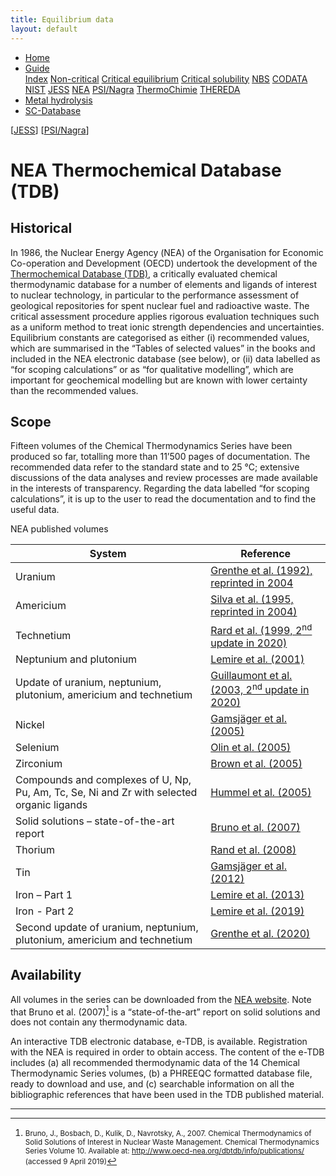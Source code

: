 ```yaml
---
title: Equilibrium data
layout: default
---
```

<ul>
  <li><a href="/">Home</a></li>
  <li class="dropdown">
    <a href="javascript:void(0)" class="dropbtn" class="active">Guide</a>
    <div class="dropdown-content">
      <a href="index.html">Index</a>
      <a href="noncritical.html">Non-critical</a>
      <a href="critical-equilibrium.html">Critical equilibrium</a>
      <a href="critical-solubility.html">Critical solubility</a>
      <a href="NBS.html">NBS</a>
      <a href="CODATA.html">CODATA</a>
      <a href="NIST.html">NIST</a>
      <a href="JESS.html">JESS</a>
      <a class="active" href="NEA.html">NEA</a>
      <a href="PSI.html">PSI/Nagra</a>
      <a href="thermochimie.html">ThermoChimie</a>
      <a href="THEREDA.html">THEREDA</a>
    </div>
  </li>
  <li><a href="/cost-nectar.html">Metal hydrolysis</a></li>
  <li><a href="/sc-database.html">SC-Database</a></li>
</ul>

[[JESS](JESS.html)] [[PSI/Nagra](PSI.html)]

# NEA Thermochemical Database (TDB)

## Historical

In 1986, the Nuclear Energy Agency (ΝΕΑ) of the Organisation for Economic Co-operation and Development (OECD) undertook the development of the <a  href="https://www.oecd-nea.org/dbtdb/" target="_blank" rel="noopener">Thermochemical Database (TDB)</a>, a critically evaluated chemical thermodynamic database for a number of elements and ligands of interest to nuclear technology, in particular to the performance assessment of geological repositories for spent nuclear fuel and radioactive waste. The critical assessment procedure applies rigorous evaluation techniques such as a uniform method to treat ionic strength dependencies and uncertainties. Equilibrium constants are categorised as either (i) recommended values, which are summarised in the “Tables of selected values” in the books and included in the NEA electronic database (see below), or (ii) data labelled as “for scoping calculations” or as “for qualitative modelling”, which are important for geochemical modelling but are known with lower certainty than the recommended values.

## Scope

Fifteen volumes of the Chemical Thermodynamics Series have been produced so far, totalling more than 11’500 pages of documentation. The recommended data refer to the standard state and to 25 °C; extensive discussions of the data analyses and review processes are made available in the interests of transparency. Regarding the data labelled “for scoping calculations”, it is up to the user to read the documentation and to find the useful data.

NEA published volumes

| System   | Reference |
| ----------------      | --------- |
| Uranium |	[Grenthe et al. (1992), reprinted in 2004](https://www.oecd-nea.org/jcms/pl_13704/chemical-thermodynamics-of-uranium-reprint) |
| Americium |	[Silva et al. (1995, reprinted in 2004)](https://www.oecd-nea.org/jcms/pl_13706/chemical-thermodynamics-of-americium-reprint) |
| Technetium |	[Rard et al. (1999, 2<sup>nd</sup> update in 2020)](https://www.oecd-nea.org/jcms/pl_37388/chemical-thermodynamics-of-technetium) |
| Neptunium and plutonium |	[Lemire et al. (2001)](https://www.oecd-nea.org/jcms/pl_13530/chemical-thermodynamics-of-neptunium-and-plutonium) |
| Update of uranium, neptunium, plutonium, americium and technetium	| [Guillaumont et al. (2003, 2<sup>nd</sup> update in 2020)](https://www.oecd-nea.org/jcms/pl_37389/update-on-the-chemical-thermodynamics-of-uranium-neptunium-plutonium-americium-and-technetium) |
| Nickel |	[Gamsjäger et al. (2005)](https://www.oecd-nea.org/jcms/pl_37415/chemical-thermodynamics-of-nickel) |
| Selenium |	[Olin et al. (2005)](https://www.oecd-nea.org/jcms/pl_37421/chemical-thermodynamics-of-selenium) |
| Zirconium |	[Brown et al. (2005)](https://www.oecd-nea.org/jcms/pl_37426/chemical-thermodynamics-of-zirconium) |
| Compounds and complexes of U, Np, Pu, Am, Tc, Se, Ni and Zr with selected organic ligands |	[Hummel et al. (2005)](https://www.oecd-nea.org/jcms/pl_37427/chemical-thermodynamics-of-compounds-and-complexes-of-u-np-pu-am-tc-se-ni-and-zr-with-selected-organic-ligands) |
| Solid solutions – state-of-the-art report |	[Bruno et al. (2007)](https://www.oecd-nea.org/jcms/pl_14272/chemical-thermodynamics-of-solid-solutions-of-interest-in-nuclear-waste-management) |
| Thorium |	[Rand et al. (2008)](https://www.oecd-nea.org/jcms/pl_14270/chemical-thermodynamics-of-thorium) |
| Tin |	[Gamsjäger et al. (2012)](https://www.oecd-nea.org/jcms/pl_14372/chemical-thermodynamics-of-tin) |
| Iron – Part 1	| [Lemire et al. (2013)](https://www.oecd-nea.org/jcms/pl_14374/chemical-thermodynamics-of-iron-part-1) |
| Iron - Part 2 | [Lemire et al. (2019)](https://www.oecd-nea.org/jcms/pl_22611/chemical-thermodynamics-of-iron-part-2) |
| Second update of uranium, neptunium, plutonium, americium and technetium | [Grenthe et al. (2020)](https://www.oecd-nea.org/jcms/pl_46643/second-update-on-the-chemical-thermodynamics-of-u-np-pu-am-and-tc) |


## Availability

All volumes in the series can be downloaded from the <a  href="https://www.oecd-nea.org/dbtdb/info/publications" target="_blank" rel="noopener">NEA website</a>. Note that Bruno et al. (2007)[^1] is a “state-of-the-art” report on solid solutions and does not contain any thermodynamic data.

An interactive TDB electronic database, e-TDB, is available. Registration with the NEA is required in order to obtain access. The content of the e-TDB includes (a) all recommended thermodynamic data of the 14 Chemical Thermodynamic Series volumes, (b) a PHREEQC formatted database file, ready to download and use, and (c) searchable information on all the bibliographic references that have been used in the TDB published material. 

---

[^1]: <small>Bruno, J., Bosbach, D., Kulik, D., Navrotsky, A., 2007. Chemical Thermodynamics of Solid Solutions of Interest in Nuclear Waste Management. Chemical Thermodynamics Series Volume 10. Available at: http://www.oecd-nea.org/dbtdb/info/publications/ (accessed 9 April 2019)</small>
